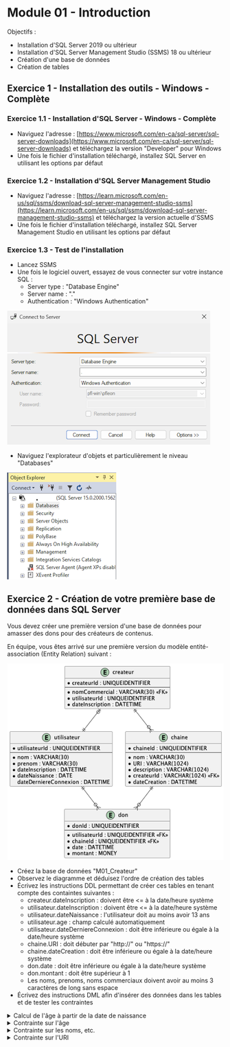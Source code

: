 # Module 01 - Introduction

Objectifs :

- Installation d'SQL Server 2019 ou ultérieur
- Installation d'SQL Server Management Studio (SSMS) 18 ou ultérieur
- Création d'une base de données
- Création de tables

## Exercice 1 - Installation des outils - Windows - Complète

### Exercice 1.1 - Installation d'SQL Server - Windows - Complète

- Naviguez l'adresse : [https://www.microsoft.com/en-ca/sql-server/sql-server-downloads](https://www.microsoft.com/en-ca/sql-server/sql-server-downloads) et téléchargez la version "Developer" pour Windows
- Une fois le fichier d'installation téléchargé, installez SQL Server en utilisant les options par défaut

### Exercice 1.2 - Installation d'SQL Server Management Studio

- Naviguez l'adresse : [https://learn.microsoft.com/en-us/sql/ssms/download-sql-server-management-studio-ssms](https://learn.microsoft.com/en-us/sql/ssms/download-sql-server-management-studio-ssms) et téléchargez la version actuelle d'SSMS
- Une fois le fichier d'installation téléchargé, installez SQL Server Management Studio en utilisant les options par défaut

### Exercice 1.3 - Test de l'installation

- Lancez SSMS
- Une fois le logiciel ouvert, essayez de vous connecter sur votre instance SQL :
  - Server type : "Database Engine"
  - Server name : "."
  - Authentication : "Windows Authentication"

![Connexion à votre serveur de bases de données](img/connexion_01.png)

- Naviguez l'explorateur d'objets et particulièrement le niveau "Databases"

![Explorateur d'objets](img/connexion_02.png)

## Exercice 2 - Création de votre première base de données dans SQL Server

Vous devez créer une première version d'une base de données pour amasser des dons pour des créateurs de contenus.

En équipe, vous êtes arrivé sur une première version du modèle entité-association (Entity Relation) suivant :

![ERD don version 1](../images/Module01_Introduction/Module01_exercice01/Exercice_Createur.png)

- Créez la base de données "M01_Createur"
- Observez le diagramme et déduisez l'ordre de création des tables
- Écrivez les instructions DDL permettant de créer ces tables en tenant compte des containtes suivantes :
  - createur.dateInscription : doivent être <= à la date/heure système
  - utilisateur.dateInscription : doivent être <= à la date/heure système
  - utilisateur.dateNaissance : l'utilisateur doit au moins avoir 13 ans
  - utilisateur.age : champ calculé automatiquement
  - utilisateur.dateDerniereConnexion : doit être inférieure ou égale à la date/heure système
  - chaine.URI : doit débuter par "http://" ou "https://"
  - chaine.dateCreation : doit être inférieure ou égale à la date/heure système
  - don.date : doit être inférieure ou égale à la date/heure système
  - don.montant : doit être supérieur à 1
  - Les noms, prenoms, noms commerciaux doivent avoir au moins 3 caractères de long sans espace
- Écrivez des instructions DML afin d'insérer des données dans les tables et de tester les contraintes

<details>
    <summary>Calcul de l'âge à partir de la date de naissance</summary>

S'inspirer du code extrait d'une réponse sur [ce site web](https://learn.microsoft.com/en-us/answers/questions/481579/how-to-calculate-age-from-date-of-birth.html) :

```sql
SELECT *,  
     CASE 
         WHEN MONTH(GETDATE()) > MONTH(date_birth) OR MONTH(GETDATE()) = MONTH(date_birth) AND DAY(GETDATE()) >= DAY(date_birth) THEN DATEDIFF(year, date_birth, GETDATE()) 
         ELSE DATEDIFF(year, date_birth, GETDATE()) - 1 
     END AS age
 FROM [User];
```

</details>

<details>
    <summary>Contrainte sur l'âge</summary>

Vous ne pouvez pas vous fier sur la colonne calculée pour valider l'âge car nous ne voulons pas stocker cette information. Vous allez donc devoir utiliser la fonction [```DATEADD```](https://learn.microsoft.com/en-us/sql/t-sql/functions/dateadd-transact-sql) pour ajouter - 13 ans à la date système et faire votre comparaison sur cette date.

</details>

<details>
    <summary>Contrainte sur les noms, etc.</summary>

Regardez les documentations des fonctions suivantes [```TRIM```](https://learn.microsoft.com/en-us/sql/t-sql/functions/trim-transact-sql) et [```LEN```](https://learn.microsoft.com/en-us/sql/t-sql/functions/len-transact-sql)

</details>

<details>
    <summary>Contrainte sur l'URI</summary>

Si ca ne fonctionne pas avec une seule comparaison [```LIKE```](https://learn.microsoft.com/en-us/sql/t-sql/language-elements/like-transact-sql) essayez avec deux et un opérateur logique.

</details>